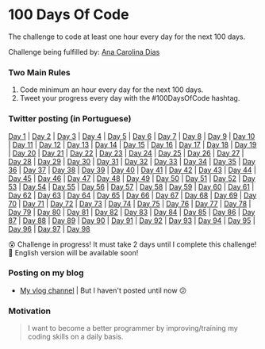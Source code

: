 # 100 Days Of Code
The challenge to code at least one hour every day for the next 100 days.

Challenge being fulfilled by: [Ana Carolina Dias](https://github.com/linasdias/)

### Two Main Rules
1.  Code minimum an hour every day for the next 100 days.
2.  Tweet your progress every day with the #100DaysOfCode hashtag.

### Twitter posting (in Portuguese)
[Day 1](https://twitter.com/linasdias/status/1130237925181009920) | [Day 2](https://twitter.com/linasdias/status/1130237928972652544) | [Day 3](https://twitter.com/linasdias/status/1130237932638482432) | [Day 4](https://twitter.com/linasdias/status/1130237936564408321) | [Day 5](https://twitter.com/linasdias/status/1130237939022204928) | [Day 6](https://twitter.com/linasdias/status/1130237941408817157) | [Day 7](https://twitter.com/linasdias/status/1130237945263337472) | [Day 8](https://twitter.com/linasdias/status/1130237948547538944) | [Day 9](https://twitter.com/linasdias/status/1130237954079842304) | [Day 10](https://twitter.com/linasdias/status/1130237958425141249) | [Day 11](https://twitter.com/linasdias/status/1130237960639647744) | [Day 12](https://twitter.com/linasdias/status/1130237963537920002) | [Day 13](https://twitter.com/linasdias/status/1130237965865771009) | [Day 14](https://twitter.com/linasdias/status/1130237970039136262) | [Day 15](https://twitter.com/linasdias/status/1130662437211000832) | [Day 16](https://twitter.com/linasdias/status/1131015131792588800) | [Day 17](https://twitter.com/linasdias/status/1133741407917760512) | [Day 18](https://twitter.com/linasdias/status/1133741410480476160) | [Day 19](https://twitter.com/linasdias/status/1133741412783202304) | [Day 20](https://twitter.com/linasdias/status/1133741414754529283) | [Day 21](https://twitter.com/linasdias/status/1133741417728290818) | [Day 22](https://twitter.com/linasdias/status/1133741422266474497) | [Day 23](https://twitter.com/linasdias/status/1133741427979165697) | [Day 24](https://twitter.com/linasdias/status/1133741430437023745) | [Day 25](https://twitter.com/linasdias/status/1134146582717325313) | [Day 26](https://twitter.com/linasdias/status/1134525716765249536) | [Day 27](https://twitter.com/linasdias/status/1135184278290075648) | [Day 28](https://twitter.com/linasdias/status/1135184281775616000) | [Day 29](https://twitter.com/linasdias/status/1136970952372367360) | [Day 30](https://twitter.com/linasdias/status/1136970952372367360) | [Day 31](https://twitter.com/linasdias/status/1136970952372367360) | [Day 32](https://twitter.com/linasdias/status/1136970952372367360) | [Day 33](https://twitter.com/linasdias/status/1136970956239450112) | [Day 34](https://twitter.com/linasdias/status/1137411083721957378) | [Day 35](https://twitter.com/linasdias/status/1138568488132534272) | [Day 36](https://twitter.com/linasdias/status/1138568490724536326) | [Day 37](https://twitter.com/linasdias/status/1138568494306529280) | [Day 38](https://twitter.com/linasdias/status/1139341127889379329) | [Day 39](https://twitter.com/linasdias/status/1139341131303571462) | [Day 40](https://twitter.com/linasdias/status/1139686437157126145) | [Day 41](https://twitter.com/linasdias/status/1140041292761710598) | [Day 42](https://twitter.com/linasdias/status/1140371184753741824) | [Day 43](https://twitter.com/linasdias/status/1140615530635812864) | [Day 44](https://twitter.com/linasdias/status/1141138870664343554) | [Day 45](https://twitter.com/linasdias/status/1141675543169044482) | [Day 46](https://twitter.com/linasdias/status/1141675546251857920) | [Day 47](https://twitter.com/linasdias/status/1142421028859199489) | [Day 48](https://twitter.com/linasdias/status/1142421031304486912) | [Day 49](https://twitter.com/linasdias/status/1142823692109524994) | [Day 50](https://twitter.com/linasdias/status/1143122122946097152) | [Day 51](https://twitter.com/linasdias/status/1143477893202423808) | [Day 52](https://twitter.com/linasdias/status/1143894086224662529) | [Day 53](https://twitter.com/linasdias/status/1144330446513328128) | [Day 54](https://twitter.com/linasdias/status/1144616436998004736) | [Day 55](https://twitter.com/linasdias/status/1145033838709657602) | [Day 56](https://twitter.com/linasdias/status/1147572483844911105) | [Day 57](https://twitter.com/linasdias/status/1147572483844911105) | [Day 58](https://twitter.com/linasdias/status/1147572483844911105) | [Day 59](https://twitter.com/linasdias/status/1147572483844911105) | [Day 60](https://twitter.com/linasdias/status/1147572483844911105) | [Day 61](https://twitter.com/linasdias/status/1147572483844911105) | [Day 62](https://twitter.com/linasdias/status/1148379086051581952) | [Day 63](https://twitter.com/linasdias/status/1148379089037869058) | [Day 64](https://twitter.com/linasdias/status/1148581605382004736) | [Day 65](https://twitter.com/linasdias/status/1148968366037774336) | [Day 66](https://twitter.com/linasdias/status/1149423605903712262) | [Day 67](https://twitter.com/linasdias/status/1149729188699627520) | [Day 68](https://twitter.com/linasdias/status/1150009823330803715) | [Day 69](https://twitter.com/linasdias/status/1150452496206303233) | [Day 70](https://twitter.com/linasdias/status/1150895372061073409) | [Day 71](https://twitter.com/linasdias/status/1151162445441961984) | [Day 72](https://twitter.com/linasdias/status/1156537825766121472) | [Day 73](https://twitter.com/linasdias/status/1156537866941546496) | [Day 74](https://twitter.com/linasdias/status/1156537903754948610) | [Day 75](https://twitter.com/linasdias/status/1156537903754948610) | [Day 76](https://twitter.com/linasdias/status/1156537903754948610) | [Day 77](https://twitter.com/linasdias/status/1156537937003257856) | [Day 78](https://twitter.com/linasdias/status/1156537937003257856) | [Day 79](https://twitter.com/linasdias/status/1156537965780328450) | [Day 80](https://twitter.com/linasdias/status/1156537965780328450) | [Day 81](https://twitter.com/linasdias/status/1156537965780328450) | [Day 82](https://twitter.com/linasdias/status/1156537965780328450) | [Day 83](https://twitter.com/linasdias/status/1156537965780328450) | [Day 84](https://twitter.com/linasdias/status/1156537965780328450) | [Day 85](https://twitter.com/linasdias/status/1156537965780328450) | [Day 86](https://twitter.com/linasdias/status/1156537965780328450) | [Day 87](https://twitter.com/linasdias/status/1157457718384431107) | [Day 88](https://twitter.com/linasdias/status/1157457718384431107) | [Day 89](https://twitter.com/linasdias/status/1161071705437196290) | [Day 90](https://twitter.com/linasdias/status/1161071705437196290) | [Day 91](https://twitter.com/linasdias/status/1161071705437196290) | [Day 92](https://twitter.com/linasdias/status/1161071705437196290) | [Day 93](https://twitter.com/linasdias/status/1161071705437196290) | [Day 94](https://twitter.com/linasdias/status/1161071705437196290) | [Day 95](https://twitter.com/linasdias/status/1161071705437196290) | [Day 96](https://twitter.com/linasdias/status/1161071705437196290) | [Day 97](https://twitter.com/linasdias/status/1161071705437196290) | [Day 98](https://twitter.com/linasdias/status/1161071705437196290)


:dizzy_face: Challenge in progress! It must take 2 days until I complete this challenge!
:statue_of_liberty: English version will be available soon!

### Posting on my blog
- [My vlog channel](https://www.youtube.com/channel/UCzdN_GOPp7SFm6Yp7L2qvTg) | But I haven't posted until now :confused:

### Motivation

> I want to become a better programmer by improving/training my coding skills on a daily basis.
